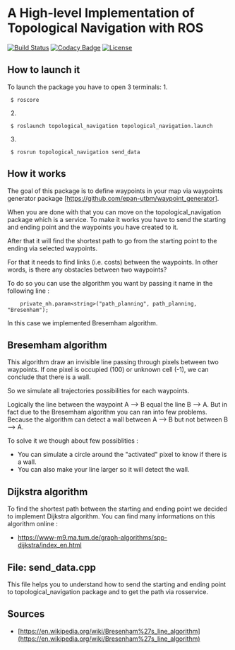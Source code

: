 # A High-level Implementation of Topological Navigation with ROS

[![Build Status](https://travis-ci.org/epan-utbm/topological_navigation.svg?branch=master)](https://travis-ci.org/epan-utbm/topological_navigation) [![Codacy Badge](https://app.codacy.com/project/badge/Grade/ba8c018977bc4fc48747c9d3b3c379b9)](https://www.codacy.com/gh/epan-utbm/topological_navigation?utm_source=github.com&amp;utm_medium=referral&amp;utm_content=epan-utbm/topological_navigation&amp;utm_campaign=Badge_Grade) [![License](https://img.shields.io/badge/License-BSD%203--Clause-gree.svg)](https://opensource.org/licenses/BSD-3-Clause)


## How to launch it

To launch the package you have to open 3 terminals:
 1.
 ```console
  $ roscore
 ```
 2.
 ```console
  $ roslaunch topological_navigation topological_navigation.launch
 ```
 3.
 ```console
  $ rosrun topological_navigation send_data
 ```
 
## How it works
The goal of this package is to define waypoints in your map via waypoints generator package [https://github.com/epan-utbm/waypoint_generator].

When you are done with that you can move on the topological_navigation package which is a service. 
To make it works you have to send the starting and ending point and the waypoints you have created to it.

After that it will find the shortest path to go from the starting point to the ending via selected waypoints.

For that it needs to find links (i.e. costs) between the waypoints. In other words, is there any obstacles between two waypoints?

To do so you can use the algorithm you want by passing it name in the following line :

```console
    private_nh.param<string>("path_planning", path_planning, "Bresenham");
```

In this case we implemented Bresemham algorithm. 


## Bresemham algorithm 
This algorithm draw an invisible line passing through pixels between two waypoints. If one pixel is occupied (100) or unknown cell (-1), we can conclude that there is a wall.

So we simulate all trajectories possibilities for each waypoints.

Logically the line between the waypoint A --> B equal the line B --> A.
But in fact due to the Bresemham algorithm you can ran into few problems. Because the algorithm can detect a wall between A --> B but not between B --> A.

To solve it we though about few possiblities :
 -  You can simulate a circle around the "activated" pixel to know if there is a wall.
 -  You can also make your line larger so it will detect the wall. 

## Dijkstra algorithm

To find the shortest path between the starting and ending point we decided to implement Dijkstra algorithm.
You can find many informations on this algorithm online :

 - https://www-m9.ma.tum.de/graph-algorithms/spp-dijkstra/index_en.html
 
## File: send_data.cpp
This file helps you to understand how to send the starting and ending point to topological_navigation package and to get the path via rosservice. 

## Sources
 - [https://en.wikipedia.org/wiki/Bresenham%27s_line_algorithm](https://en.wikipedia.org/wiki/Bresenham%27s_line_algorithm)



